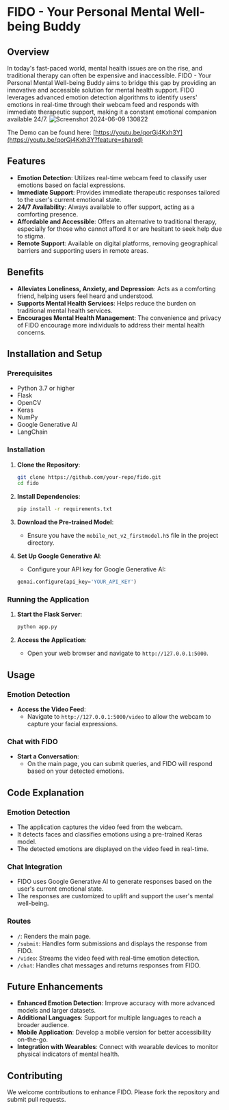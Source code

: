 # FIDO - Your Personal Mental Well-being Buddy

## Overview

In today's fast-paced world, mental health issues are on the rise, and traditional therapy can often be expensive and inaccessible. FIDO - Your Personal Mental Well-being Buddy aims to bridge this gap by providing an innovative and accessible solution for mental health support. FIDO leverages advanced emotion detection algorithms to identify users' emotions in real-time through their webcam feed and responds with immediate therapeutic support, making it a constant emotional companion available 24/7.
![Screenshot 2024-06-09 130822](https://github.com/Dysfunctional-Human/FIDO---Real-time-Facial-Emotion-Recognition-based-AI-Therapist/assets/124693488/cc08254f-e306-448a-b5b6-ce5b6a007934)


The Demo can be found here: [https://youtu.be/qorGj4Kxh3Y](https://youtu.be/qorGj4Kxh3Y?feature=shared)


## Features

- **Emotion Detection**: Utilizes real-time webcam feed to classify user emotions based on facial expressions.
- **Immediate Support**: Provides immediate therapeutic responses tailored to the user's current emotional state.
- **24/7 Availability**: Always available to offer support, acting as a comforting presence.
- **Affordable and Accessible**: Offers an alternative to traditional therapy, especially for those who cannot afford it or are hesitant to seek help due to stigma.
- **Remote Support**: Available on digital platforms, removing geographical barriers and supporting users in remote areas.

## Benefits

- **Alleviates Loneliness, Anxiety, and Depression**: Acts as a comforting friend, helping users feel heard and understood.
- **Supports Mental Health Services**: Helps reduce the burden on traditional mental health services.
- **Encourages Mental Health Management**: The convenience and privacy of FIDO encourage more individuals to address their mental health concerns.

## Installation and Setup

### Prerequisites

- Python 3.7 or higher
- Flask
- OpenCV
- Keras
- NumPy
- Google Generative AI
- LangChain

### Installation

1. **Clone the Repository**:
    ```sh
    git clone https://github.com/your-repo/fido.git
    cd fido
    ```

2. **Install Dependencies**:
    ```sh
    pip install -r requirements.txt
    ```

3. **Download the Pre-trained Model**:
    - Ensure you have the `mobile_net_v2_firstmodel.h5` file in the project directory.

4. **Set Up Google Generative AI**:
    - Configure your API key for Google Generative AI:
    ```python
    genai.configure(api_key='YOUR_API_KEY')
    ```

### Running the Application

1. **Start the Flask Server**:
    ```sh
    python app.py
    ```

2. **Access the Application**:
    - Open your web browser and navigate to `http://127.0.0.1:5000`.

## Usage

### Emotion Detection

- **Access the Video Feed**:
    - Navigate to `http://127.0.0.1:5000/video` to allow the webcam to capture your facial expressions.

### Chat with FIDO

- **Start a Conversation**:
    - On the main page, you can submit queries, and FIDO will respond based on your detected emotions.

## Code Explanation

### Emotion Detection

- The application captures the video feed from the webcam.
- It detects faces and classifies emotions using a pre-trained Keras model.
- The detected emotions are displayed on the video feed in real-time.

### Chat Integration

- FIDO uses Google Generative AI to generate responses based on the user's current emotional state.
- The responses are customized to uplift and support the user's mental well-being.

### Routes

- `/`: Renders the main page.
- `/submit`: Handles form submissions and displays the response from FIDO.
- `/video`: Streams the video feed with real-time emotion detection.
- `/chat`: Handles chat messages and returns responses from FIDO.

## Future Enhancements

- **Enhanced Emotion Detection**: Improve accuracy with more advanced models and larger datasets.
- **Additional Languages**: Support for multiple languages to reach a broader audience.
- **Mobile Application**: Develop a mobile version for better accessibility on-the-go.
- **Integration with Wearables**: Connect with wearable devices to monitor physical indicators of mental health.

## Contributing

We welcome contributions to enhance FIDO. Please fork the repository and submit pull requests.
